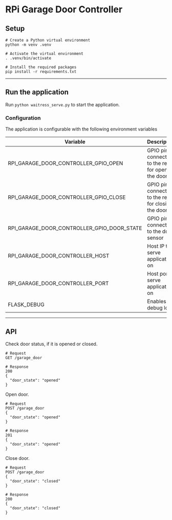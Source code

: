 # RPi Garage Door Controller

## Setup

```
# Create a Python virtual environment
python -m venv .venv

# Activate the virtual environment
. .venv/bin/activate

# Install the required packages
pip install -r requirements.txt
```

---
## Run the application

Run `python waitress_serve.py` to start the application.

### Configuration

The application is configurable with the following environment variables

| Variable | Description | Mandatory | Example | Default |
| --- | --- | --- | --- | --- |
| RPI_GARAGE_DOOR_CONTROLLER_GPIO_OPEN | GPIO pin connected to the relay for opening the door | N | 10 | 17 |
| RPI_GARAGE_DOOR_CONTROLLER_GPIO_CLOSE | GPIO pin connected to the relay for closing the door | N | 10 | 27 |
| RPI_GARAGE_DOOR_CONTROLLER_GPIO_DOOR_STATE | GPIO pin connected to the door sensor | N | 10 | 22 |
| RPI_GARAGE_DOOR_CONTROLLER_HOST | Host IP to serve application on | N | 10.0.0.1 | 127.0.0.1 |
| RPI_GARAGE_DOOR_CONTROLLER_PORT | Host port to serve application on | N | 80 | 8080 |
| FLASK_DEBUG | Enables debug logs | N | true | false |

---
## API

Check door status, if it is opened or closed.
```
# Request
GET /garage_door

# Response
200
{
  "door_state": "opened"
}
```

Open door.
```
# Request
POST /garage_door
{
  "door_state": "opened"
}

# Response
201
{
  "door_state": "opened"
}
```

Close door.
```
# Request
POST /garage_door
{
  "door_state": "closed"
}

# Response
200
{
  "door_state": "closed"
}
```